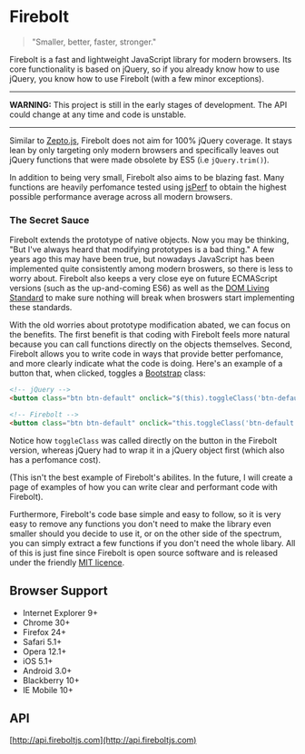 Firebolt
========

> "Smaller, better, faster, stronger."

Firebolt is a fast and lightweight JavaScript library for modern browsers. Its core functionality is based on jQuery, so if you already know how to use jQuery, you know how to use Firebolt (with a few minor exceptions).

---

**WARNING:** This project is still in the early stages of development. The API could change at any time and code is unstable.

---

Similar to <a href="http://zeptojs.com" target="_blank">Zepto.js</a>, Firebolt does not aim for 100% jQuery coverage. It stays lean by only targeting only modern browsers and specifically leaves out jQuery functions that were made obsolete by ES5 (i.e `jQuery.trim()`).

In addition to being very small, Firebolt also aims to be blazing fast. Many functions are heavily perfomance tested using <a href="http://jsperf.com" target="_blank">jsPerf</a> to obtain the highest possible performance average across all modern browsers.

### The Secret Sauce

Firebolt extends the prototype of native objects. Now you may be thinking, "But I've always heard that modifying prototypes is a bad thing." A few years ago this may have been true, but nowadays JavaScript has been implemented quite consistently among modern broswers, so there is less to worry about. Firebolt also keeps a very close eye on future ECMAScript versions (such as the up-and-coming ES6) as well as the <a href="http://dom.spec.whatwg.org" target="_blank">DOM Living Standard</a> to make sure nothing will break when broswers start implementing these standards.

With the old worries about prototype modification abated, we can focus on the benefits. The first benefit is that coding with Firebolt feels more natural because you can call functions directly on the objects themselves. Second, Firebolt allows you to write code in ways that provide better perfomance, and more clearly indicate what the code is doing. Here's an example of a button that, when clicked, toggles a <a href="http://getbootstrap.com" target="_blank">Bootstrap</a> class:

```html
<!-- jQuery -->
<button class="btn btn-default" onclick="$(this).toggleClass('btn-default btn-success')">Text</button>

<!-- Firebolt -->
<button class="btn btn-default" onclick="this.toggleClass('btn-default btn-success')">Text</button>
```

Notice how `toggleClass` was called directly on the button in the Firebolt version, whereas jQuery had to wrap it in a jQuery object first (which also has a perfomance cost).

(This isn't the best example of Firebolt's abilites. In the future, I will create a page of examples of how you can write clear and performant code with Firebolt).

Furthermore, Firebolt's code base simple and easy to follow, so it is very easy to remove any functions you don't need to make the library even smaller should you decide to use it, or on the other side of the spectrum, you can simply extract a few functions if you don't need the whole libary. All of this is just fine since Firebolt is open source software and is released under the friendly [MIT licence](https://github.com/FireboltJS/Firebolt/blob/master/LICENSE.txt).


## Browser Support

* Internet Explorer 9+
* Chrome 30+
* Firefox 24+
* Safari 5.1+
* Opera 12.1+
* iOS 5.1+
* Android 3.0+
* Blackberry 10+
* IE Mobile 10+


## API

[http://api.fireboltjs.com](http://api.fireboltjs.com)
